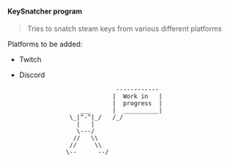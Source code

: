 #### KeySnatcher program

> Tries to snatch steam keys from various different platforms

Platforms to be added:
* Twitch
* Discord

                                 ------------
                                |  Work in   |
                                |  progress  |
                       ___      |  __________|
                    \_|^-^|_/   /_/
                      |   |
                      \---/
                     //   \\
                    //     \\
                   \--      --/